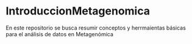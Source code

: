 # IntroduccionMetagenomica
En este repositorio se busca resumir conceptos y herrmaientas básicas para el análisis de datos en Metagenómica
